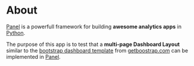 # About

[Panel](https://panel.pyviz.org/) is a powerfull framework for building **awesome analytics apps** in [Python](https://www.python.org/).

The purpose of this app is to test that a **multi-page Dashboard Layout** similar to the [bootstrap dashboard template](https://getbootstrap.com/docs/4.3/examples/dashboard/) from [getboostrap.com](https://getbootstrap.com/) can be implemented in [Panel](https://panel.pyviz.org/).